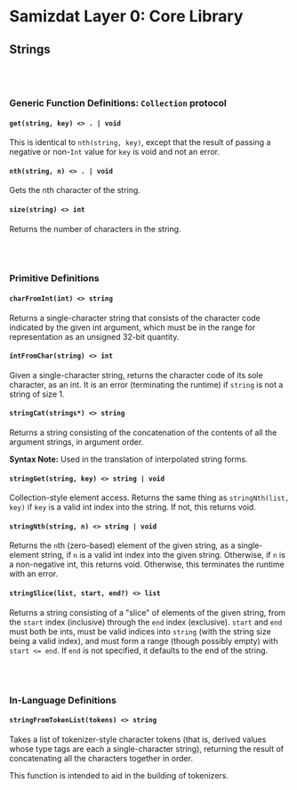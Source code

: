 Samizdat Layer 0: Core Library
==============================

Strings
-------

<br><br>
### Generic Function Definitions: `Collection` protocol

#### `get(string, key) <> . | void`

This is identical to `nth(string, key)`, except that the result of passing
a negative or non-`Int` value for `key` is void and not an error.

#### `nth(string, n) <> . | void`

Gets the nth character of the string.

#### `size(string) <> int`

Returns the number of characters in the string.


<br><br>
### Primitive Definitions

#### `charFromInt(int) <> string`

Returns a single-character string that consists of the character
code indicated by the given int argument, which must be in the
range for representation as an unsigned 32-bit quantity.

#### `intFromChar(string) <> int`

Given a single-character string, returns the character code
of its sole character, as an int. It is an error (terminating
the runtime) if `string` is not a string of size 1.

#### `stringCat(strings*) <> string`

Returns a string consisting of the concatenation of the contents
of all the argument strings, in argument order.

**Syntax Note:** Used in the translation of interpolated string forms.

#### `stringGet(string, key) <> string | void`

Collection-style element access. Returns the same thing as
`stringNth(list, key)` if `key` is a valid int index into the string.
If not, this returns void.

#### `stringNth(string, n) <> string | void`

Returns the `n`th (zero-based) element of the given string, as a
single-element string, if `n` is a valid int index into the given
string. Otherwise, if `n` is a non-negative int, this returns void.
Otherwise, this terminates the runtime with an error.

#### `stringSlice(list, start, end?) <> list`

Returns a string consisting of a "slice" of elements of the given
string, from the `start` index (inclusive) through the `end` index
(exclusive). `start` and `end` must both be ints, must be valid indices
into `string` (with the string size being a valid index), and must form a
range (though possibly empty) with `start <= end`. If `end` is not
specified, it defaults to the end of the string.


<br><br>
### In-Language Definitions

#### `stringFromTokenList(tokens) <> string`

Takes a list of tokenizer-style character tokens (that is, derived values
whose type tags are each a single-character string), returning the result
of concatenating all the characters together in order.

This function is intended to aid in the building of tokenizers.
